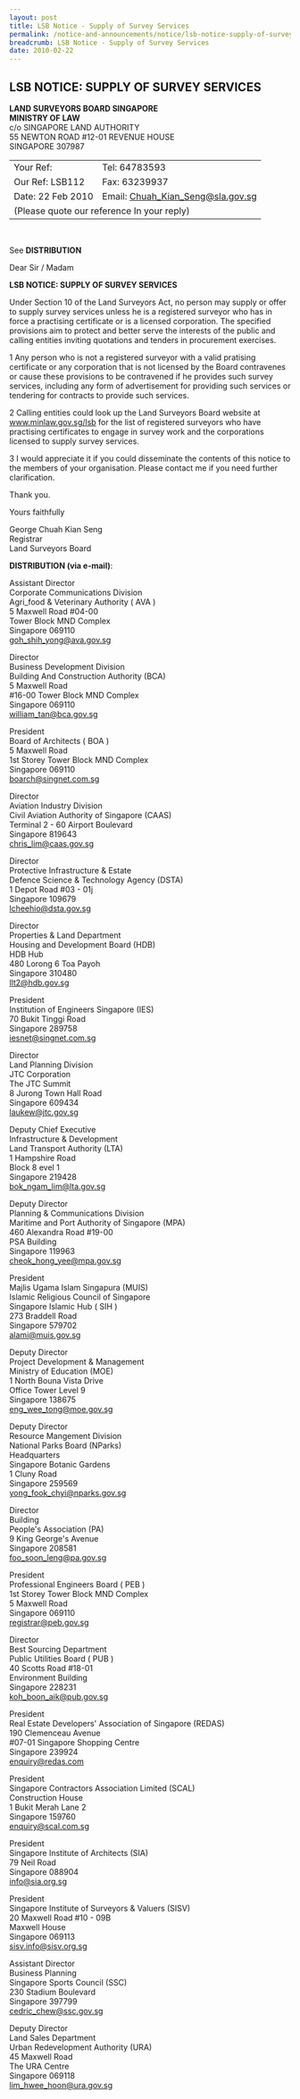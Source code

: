 ```yaml
---
layout: post
title: LSB Notice - Supply of Survey Services
permalink: /notice-and-announcements/notice/lsb-notice-supply-of-survey-services/
breadcrumb: LSB Notice - Supply of Survey Services
date: 2010-02-22
---
```


LSB NOTICE: SUPPLY OF SURVEY SERVICES
---

**LAND SURVEYORS BOARD SINGAPORE**<br>
**MINISTRY OF LAW**<br>
c/o SINGAPORE LAND AUTHORITY<br>
55 NEWTON ROAD #12-01 REVENUE HOUSE<br>
SINGAPORE 307987<br>

<table>
  <tr>
    <td>Your Ref:</td>
    <td>Tel: 64783593</td>
  </tr>
  <tr>
    <td>Our Ref: LSB112</td>
    <td>Fax: 63239937</td>
  </tr>
  <tr>
    <td>Date: 22 Feb 2010</td>
    <td>Email: <a href="Chuah_Kian_Seng@sla.gov.sg">Chuah_Kian_Seng@sla.gov.sg</a></td>
  </tr>
  <tr>
    <td colspan="2">(Please quote our reference In your reply)</td>
  </tr>
</table><br>

See **DISTRIBUTION**
 
Dear Sir / Madam
 
**LSB NOTICE: SUPPLY OF SURVEY SERVICES**
 
Under Section 10 of the Land Surveyors Act, no person may supply or offer to supply survey services unless he is a registered surveyor who has in force a practising certificate or is a licensed corporation. The specified provisions aim to protect and better serve the interests of the public and calling entities inviting quotations and tenders in procurement exercises.<br>
 
1 Any person who is not a registered surveyor with a valid pratising certificate or any corporation that is not licensed by the Board contravenes or cause these provisions to be contravened if he provides such survey services, including any form of advertisement for providing such services or tendering for contracts to provide such services.<br>
 
2 Calling entities could look up the Land Surveyors Board website at www.minlaw.gov.sg/lsb for the list of registered surveyors who have practising certificates to engage in survey work and the corporations licensed to supply survey services.<br>
 
3 I would appreciate it if you could disseminate the contents of this notice to the members of your organisation. Please contact me if you need further clarification.<br>

Thank you.
 
Yours faithfully
  
George Chuah Kian Seng<br>
Registrar<br>
Land Surveyors Board<br>


**DISTRIBUTION (via e-mail)**:<br>


Assistant Director<br>
Corporate Communications Division<br>
Agri_food & Veterinary Authority ( AVA )<br>
5 Maxwell Road #04-00<br>
Tower Block MND Complex<br>
Singapore 069110<br>
goh_shih_yong@ava.gov.sg<br>
 
Director<br>
Business Development Division<br>
Building And Construction Authority (BCA)<br>
5 Maxwell Road<br>
#16-00 Tower Block MND Complex<br>
Singapore 069110<br>
william_tan@bca.gov.sg<br>
 
President<br>
Board of Architects ( BOA )<br>
5 Maxwell Road<br>
1st Storey Tower Block MND Complex<br>
Singapore 069110<br>
boarch@singnet.com.sg<br>
 
Director<br>
Aviation Industry Division<br>
Civil Aviation Authority of Singapore (CAAS)<br>
Terminal 2 - 60 Airport Boulevard<br>
Singapore 819643<br>
chris_lim@caas.gov.sg<br>
 
Director<br>
Protective Infrastructure & Estate<br>
Defence Science & Technology Agency (DSTA)<br>
1 Depot Road #03 - 01j<br>
Singapore 109679<br>
lcheehio@dsta.gov.sg<br>
 
Director<br>
Properties & Land Department<br>
Housing and Development Board (HDB)<br>
HDB Hub<br>
480 Lorong 6 Toa Payoh<br>
Singapore 310480<br>
llt2@hdb.gov.sg<br>
 
President<br>
Institution of Engineers Singapore (IES)<br>
70 Bukit Tinggi Road<br>
Singapore 289758<br>
iesnet@singnet.com.sg<br>

Director<br>
Land Planning Division<br>
JTC Corporation<br>
The JTC Summit<br>
8 Jurong Town Hall Road<br>
Singapore 609434<br>
laukew@jtc.gov.sg<br>
 
Deputy Chief Executive<br>
Infrastructure & Development<br>
Land Transport Authority (LTA)<br>
1 Hampshire Road<br>
Block 8 evel 1<br>
Singapore 219428<br>
bok_ngam_lim@lta.gov.sg<br>
 
Deputy Director<br>
Planning & Communications Division<br>
Maritime and Port Authority of Singapore (MPA)<br>
460 Alexandra Road #19-00<br>
PSA Building<br>
Singapore 119963<br>
cheok_hong_yee@mpa.gov.sg<br>
 
President<br>
Majlis Ugama Islam Singapura (MUIS)<br>
Islamic Religious Council of Singapore<br>
Singapore Islamic Hub ( SIH )<br>
273 Braddell Road<br>
Singapore 579702<br>
alami@muis.gov.sg<br>
 
Deputy Director<br>
Project Development & Management<br>
Ministry of Education (MOE)<br>
1 North Bouna Vista Drive<br>
Office Tower Level 9<br>
Singapore 138675<br>
eng_wee_tong@moe.gov.sg<br>
 
Deputy Director<br>
Resource Mangement Division<br>
National Parks Board (NParks)<br>
Headquarters<br>
Singapore Botanic Gardens<br>
1 Cluny Road<br>
Singapore 259569<br>
yong_fook_chyi@nparks.gov.sg<br>
 
Director<br>
Building<br>
People's Association (PA)<br>
9 King George's Avenue<br>
Singapore 208581<br>
foo_soon_leng@pa.gov.sg<br>

President<br>
Professional Engineers Board ( PEB )<br>
1st Storey Tower Block MND Complex<br>
5 Maxwell Road<br>
Singapore 069110<br>
registrar@peb.gov.sg<br>
 
Director<br>
Best Sourcing Department<br>
Public Utilities Board ( PUB )<br>
40 Scotts Road #18-01<br>
Environment Building<br>
Singapore 228231<br>
koh_boon_aik@pub.gov.sg<br>
 
President<br>
Real Estate Developers' Association of Singapore (REDAS)<br>
190 Clemenceau Avenue<br>
#07-01 Singapore Shopping Centre<br>
Singapore 239924<br>
enquiry@redas.com<br>
 
President<br>
Singapore Contractors Association Limited (SCAL)<br>
Construction House<br>
1 Bukit Merah Lane 2<br>
Singapore 159760<br>
enquiry@scal.com.sg<br>
 
President<br>
Singapore Institute of Architects (SIA)<br>
79 Neil Road<br>
Singapore 088904<br>
info@sia.org.sg<br>
 
President<br>
Singapore Institute of Surveyors & Valuers (SISV)<br>
20 Maxwell Road #10 - 09B<br>
Maxwell House<br>
Singapore 069113<br>
sisv.info@sisv.org.sg<br>
 
Assistant Director<br>
Business Planning<br>
Singapore Sports Council (SSC)<br>
230 Stadium Boulevard<br>
Singapore 397799<br>
cedric_chew@ssc.gov.sg<br>
 
Deputy Director<br>
Land Sales Department<br>
Urban Redevelopment Authority (URA)<br>
45 Maxwell Road<br>
The URA Centre<br>
Singapore 069118<br>
lim_hwee_hoon@ura.gov.sg<br>
 
 
